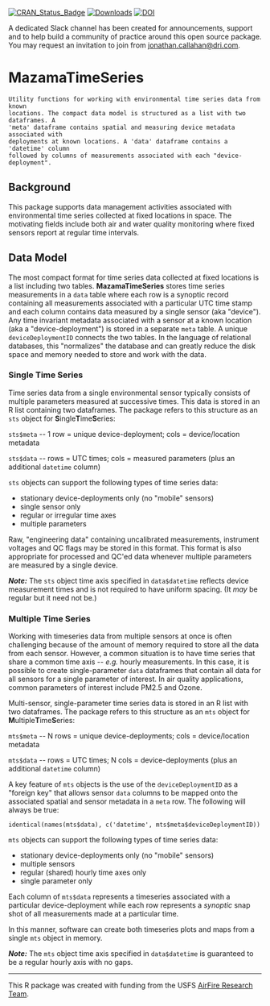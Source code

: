 [![CRAN\_Status\_Badge](http://www.r-pkg.org/badges/version/MazamaTimeSeries)](https://cran.r-project.org/package=MazamaTimeSeries)
[![Downloads](http://cranlogs.r-pkg.org/badges/MazamaTimeSeries)](https://cran.r-project.org/package=MazamaTimeSeries)
[![DOI](https://zenodo.org/badge/327964561.svg)](https://zenodo.org/badge/latestdoi/327964561)

A dedicated Slack channel has been created for announcements, support and to help build a community of practice around this open source package. You may request an invitation to join from jonathan.callahan@dri.com.

# MazamaTimeSeries

```
Utility functions for working with environmental time series data from known 
locations. The compact data model is structured as a list with two dataframes. A 
'meta' dataframe contains spatial and measuring device metadata associated with 
deployments at known locations. A 'data' dataframe contains a 'datetime' column 
followed by columns of measurements associated with each "device-deployment".
```

## Background

This package supports data management activities associated with environmental 
time series collected at fixed locations in space. The motivating fields include 
both air and water quality monitoring where fixed sensors report at regular time 
intervals.

## Data Model

The most compact format for time series data collected at fixed locations is a
list including two tables. **MazamaTimeSeries** stores time series measurements in a
`data` table where each row is a synoptic record containing all measurements
associated with a particular UTC time stamp and each 
column contains data measured by a single sensor (aka "device"). Any time invariant 
metadata associated with a sensor at a known location (aka a "device-deployment")
is stored in a separate `meta` table. A unique `deviceDeploymentID` connects the two tables. 
In the language of relational databases, this "normalizes" the database and can 
greatly reduce the disk space and memory needed to store and work with the data.

### Single Time Series

Time series data from a single environmental sensor typically consists of 
multiple parameters measured at successive times. This data is stored in an R 
list containing two dataframes. The package refers to this structure as an `sts` object
for **S**ingle**T**ime**S**eries:

`sts$meta` -- 1 row = unique device-deployment; cols = device/location metadata

`sts$data` -- rows = UTC times; cols = measured parameters (plus an additional `datetime` column)

`sts` objects can support the following types of time series data:

* stationary device-deployments only (no "mobile" sensors)
* single sensor only
* regular or irregular time axes
* multiple parameters

Raw, "engineering data" containing uncalibrated measurements, instrument voltages 
and QC flags may be stored in this format. This format is also appropriate for 
processed and QC'ed data whenever multiple parameters are measured by a single
device.

_**Note:**_ The `sts` object time axis specified in `data$datetime` reflects device 
measurement times and is not required to have uniform spacing. (It _may_ be 
regular but it need not be.)

### Multiple Time Series

Working with timeseries data from multiple sensors at once is often challenging
because of the amount of memory required to store all the data from each 
sensor. However, a common situation is to have time series that share a 
common time axis -- _e.g._ hourly measurements. In this case, it is possible to
create single-parameter `data` dataframes that contain all data for all 
sensors for a single parameter of interest. In air quality applications, common
parameters of interest include PM2.5 and Ozone.

Multi-sensor, single-parameter time series data is 
stored in an R list with two dataframes. The package refers to this structure as 
an `mts` object for **M**ultiple**T**ime**S**eries:

`mts$meta` -- N rows = unique device-deployments; cols = device/location metadata

`mts$data` -- rows = UTC times; N cols = device-deployments (plus an additional `datetime` column)

A key feature of `mts` objects is the use of the `deviceDeploymentID` as a
"foreign key" that allows sensor `data` columns to be mapped onto the associated
spatial and sensor metadata in a `meta` row. The following will always be true:

```
identical(names(mts$data), c('datetime', mts$meta$deviceDeploymentID))
```

`mts` objects can support the following types of time series data:

* stationary device-deployments only (no "mobile" sensors)
* multiple sensors
* regular (shared) hourly time axes only
* single parameter only

Each column of `mts$data` represents a timeseries associated with a particular
device-deployment while each row represents a _synoptic_ snap shot of all
measurements made at a particular time. 

In this manner, software can create both timeseries plots and maps from a single
`mts` object in memory.

_**Note:**_ The `mts` object time axis specified in `data$datetime` is 
guaranteed to be a regular hourly axis with no gaps.

----

This R package was created with funding from the USFS 
[AirFire Research Team](https://www.airfire.org).


